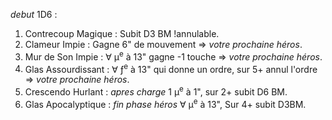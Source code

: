 _debut_ 1D6 :
1. Contrecoup Magique : Subit D3 BM !annulable.
2. Clameur Impie : Gagne 6" de mouvement => _votre prochaine héros_.
3. Mur de Son Impie : ∀ μ<sup>e</sup> à 13" gagne -1 touche => _votre prochaine héros_.
4. Glas Assourdissant : ∀ ƒ<sup>e</sup> à 13" qui donne un ordre, sur 5+ annul l'ordre => _votre prochaine héros_.
5. Crescendo Hurlant : _apres charge_ 1 μ<sup>e</sup> à 1", sur 2+ subit D6 BM.
6. Glas Apocalyptique : _fin phase héros_ ∀ μ<sup>e</sup> à 13", Sur 4+ subit D3BM.